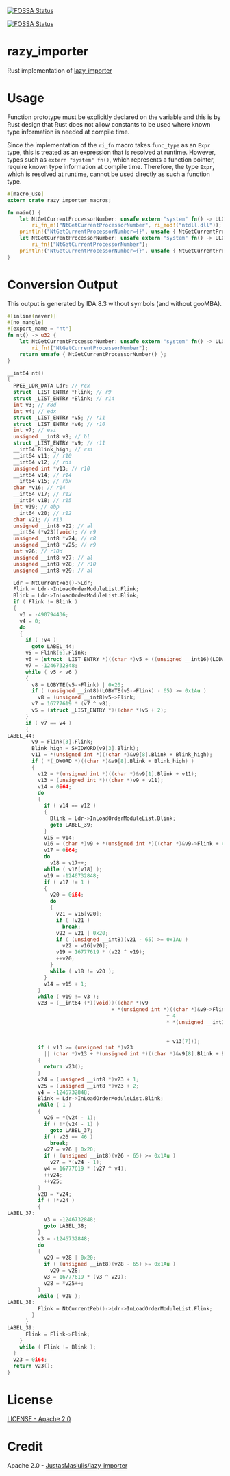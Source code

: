 [![FOSSA Status](https://app.fossa.com/api/projects/git%2Bgithub.com%2Fkkent030315%2Frazy_importer.svg?type=shield)](https://app.fossa.com/projects/git%2Bgithub.com%2Fkkent030315%2Frazy_importer?ref=badge_shield)

[![FOSSA Status](https://app.fossa.com/api/projects/git%2Bgithub.com%2Fkkent030315%2Frazy_importer.svg?type=large)](https://app.fossa.com/projects/git%2Bgithub.com%2Fkkent030315%2Frazy_importer?ref=badge_large)

# razy_importer

Rust implementation of [lazy_importer](https://github.com/JustasMasiulis/lazy_importer)

# Usage

Function prototype must be explicitly declared on the variable and this is by Rust design that Rust does not allow constants to be used where known type information is needed at compile time.

Since the implementation of the `ri_fn` macro takes `func_type` as an `Expr` type, this is treated as an expression that is resolved at runtime. However, types such as `extern "system" fn()`, which represents a function pointer, require known type information at compile time. Therefore, the type `Expr`, which is resolved at runtime, cannot be used directly as such a function type.

```rust
#[macro_use]
extern crate razy_importer_macros;

fn main() {
    let NtGetCurrentProcessorNumber: unsafe extern "system" fn() -> ULONG =
        ri_fn_m!("NtGetCurrentProcessorNumber", ri_mod!("ntdll.dll"));
    println!("NtGetCurrentProcessorNumber={}", unsafe { NtGetCurrentProcessorNumber() });
    let NtGetCurrentProcessorNumber: unsafe extern "system" fn() -> ULONG =
        ri_fn!("NtGetCurrentProcessorNumber");
    println!("NtGetCurrentProcessorNumber={}", unsafe { NtGetCurrentProcessorNumber() });
}
```

# Conversion Output

This output is generated by IDA 8.3 without symbols (and without gooMBA).

```rust
#[inline(never)]
#[no_mangle]
#[export_name = "nt"]
fn nt() -> u32 {
    let NtGetCurrentProcessorNumber: unsafe extern "system" fn() -> ULONG =
        ri_fn!("NtGetCurrentProcessorNumber");
    return unsafe { NtGetCurrentProcessorNumber() };
}
```

```cpp
__int64 nt()
{
  PPEB_LDR_DATA Ldr; // rcx
  struct _LIST_ENTRY *Flink; // r9
  struct _LIST_ENTRY *Blink; // r14
  int v3; // r8d
  int v4; // edx
  struct _LIST_ENTRY *v5; // r11
  struct _LIST_ENTRY *v6; // r10
  int v7; // esi
  unsigned __int8 v8; // bl
  struct _LIST_ENTRY *v9; // r11
  __int64 Blink_high; // rsi
  __int64 v11; // r10
  __int64 v12; // rdi
  unsigned int *v13; // r10
  __int64 v14; // r14
  __int64 v15; // rbx
  char *v16; // r14
  __int64 v17; // r12
  __int64 v18; // r15
  int v19; // ebp
  __int64 v20; // r12
  char v21; // r13
  unsigned __int8 v22; // al
  __int64 (*v23)(void); // r9
  unsigned __int8 *v24; // r8
  unsigned __int8 *v25; // r9
  int v26; // r10d
  unsigned __int8 v27; // al
  unsigned __int8 v28; // r10
  unsigned __int8 v29; // al

  Ldr = NtCurrentPeb()->Ldr;
  Flink = Ldr->InLoadOrderModuleList.Flink;
  Blink = Ldr->InLoadOrderModuleList.Blink;
  if ( Flink != Blink )
  {
    v3 = -490794436;
    v4 = 0;
    do
    {
      if ( !v4 )
        goto LABEL_44;
      v5 = Flink[6].Flink;
      v6 = (struct _LIST_ENTRY *)((char *)v5 + ((unsigned __int16)(LODWORD(Flink[5].Blink) - 8) & 0xFFFE));
      v7 = -1246732848;
      while ( v5 < v6 )
      {
        v8 = LOBYTE(v5->Flink) | 0x20;
        if ( (unsigned __int8)(LOBYTE(v5->Flink) - 65) >= 0x1Au )
          v8 = (unsigned __int8)v5->Flink;
        v7 = 16777619 * (v7 ^ v8);
        v5 = (struct _LIST_ENTRY *)((char *)v5 + 2);
      }
      if ( v7 == v4 )
      {
LABEL_44:
        v9 = Flink[3].Flink;
        Blink_high = SHIDWORD(v9[3].Blink);
        v11 = *(unsigned int *)((char *)&v9[8].Blink + Blink_high);
        if ( *(_DWORD *)((char *)&v9[8].Blink + Blink_high) )
        {
          v12 = *(unsigned int *)((char *)&v9[1].Blink + v11);
          v13 = (unsigned int *)((char *)v9 + v11);
          v14 = 0i64;
          do
          {
            if ( v14 == v12 )
            {
              Blink = Ldr->InLoadOrderModuleList.Blink;
              goto LABEL_39;
            }
            v15 = v14;
            v16 = (char *)v9 + *(unsigned int *)((char *)&v9->Flink + 4 * v14 + v13[8]);
            v17 = 0i64;
            do
              v18 = v17++;
            while ( v16[v18] );
            v19 = -1246732848;
            if ( v17 != 1 )
            {
              v20 = 0i64;
              do
              {
                v21 = v16[v20];
                if ( !v21 )
                  break;
                v22 = v21 | 0x20;
                if ( (unsigned __int8)(v21 - 65) >= 0x1Au )
                  v22 = v16[v20];
                v19 = 16777619 * (v22 ^ v19);
                ++v20;
              }
              while ( v18 != v20 );
            }
            v14 = v15 + 1;
          }
          while ( v19 != v3 );
          v23 = (__int64 (*)(void))((char *)v9
                                  + *(unsigned int *)((char *)&v9->Flink
                                                    + 4
                                                    * *(unsigned __int16 *)((char *)&v9->Flink
                                                                          + 2 * (unsigned int)v15
                                                                          + v13[9])
                                                    + v13[7]));
          if ( v13 >= (unsigned int *)v23
            || (char *)v13 + *(unsigned int *)((char *)&v9[8].Blink + Blink_high + 4) <= (char *)v23 )
          {
            return v23();
          }
          v24 = (unsigned __int8 *)v23 + 1;
          v25 = (unsigned __int8 *)v23 + 2;
          v4 = -1246732848;
          Blink = Ldr->InLoadOrderModuleList.Blink;
          while ( 1 )
          {
            v26 = *(v24 - 1);
            if ( !*(v24 - 1) )
              goto LABEL_37;
            if ( v26 == 46 )
              break;
            v27 = v26 | 0x20;
            if ( (unsigned __int8)(v26 - 65) >= 0x1Au )
              v27 = *(v24 - 1);
            v4 = 16777619 * (v27 ^ v4);
            ++v24;
            ++v25;
          }
          v28 = *v24;
          if ( !*v24 )
          {
LABEL_37:
            v3 = -1246732848;
            goto LABEL_38;
          }
          v3 = -1246732848;
          do
          {
            v29 = v28 | 0x20;
            if ( (unsigned __int8)(v28 - 65) >= 0x1Au )
              v29 = v28;
            v3 = 16777619 * (v3 ^ v29);
            v28 = *v25++;
          }
          while ( v28 );
LABEL_38:
          Flink = NtCurrentPeb()->Ldr->InLoadOrderModuleList.Flink;
        }
      }
LABEL_39:
      Flink = Flink->Flink;
    }
    while ( Flink != Blink );
  }
  v23 = 0i64;
  return v23();
}
```

# License

[LICENSE - Apache 2.0](./LICENSE)

# Credit

Apache 2.0 - [JustasMasiulis/lazy_importer](https://github.com/JustasMasiulis/lazy_importer)
